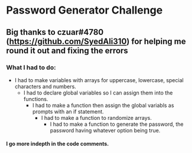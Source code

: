 # Password Generator Challenge

## Big thanks to czuar#4780 (https://github.com/SyedAli310) for helping me round it out and fixing the errors



### **What I had to do:**
  - I had to make variables with arrays for uppercase, lowercase, special characters and numbers.
    - I had to declare global variables so I can assign them into the functions.
      - I had to make a function then assign the global variabls as prompts with an if statement.
        - I had to make a function to randomize arrays.
          - I had to make a function to generate the password, the password having whatever option being true.

   #### I go more indepth in the code comments.